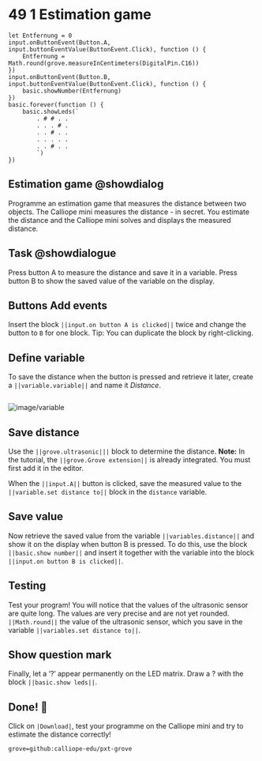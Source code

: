 # 49 1 Estimation game

```ghost
let Entfernung = 0
input.onButtonEvent(Button.A, input.buttonEventValue(ButtonEvent.Click), function () {
    Entfernung = Math.round(grove.measureInCentimeters(DigitalPin.C16))
})
input.onButtonEvent(Button.B, input.buttonEventValue(ButtonEvent.Click), function () {
    basic.showNumber(Entfernung)
})
basic.forever(function () {
    basic.showLeds(`
        . # # . .
        . . . # .
        . . # . .
        . . . . .
        . . # . .
        `)
})
```

## Estimation  game @showdialog
Programme an estimation game that measures the distance between two objects. The
Calliope mini measures the distance - in secret. You estimate the distance and the Calliope mini solves and displays the measured distance. 


## Task @showdialogue
Press button A to measure the distance and save it in a variable. Press button B to show the saved value of the variable on the display.


## Buttons Add events
Insert the block ``||input.on button A is clicked||`` twice and change the button to ``B`` for one block. Tip: You can duplicate the block by right-clicking.

## Define variable
To save the distance when the button is pressed and retrieve it later, create a ``||variable.variable||`` and name it *Distance*. 


```
```
![image/variable](image/variable)

## Save distance
Use the ``||grove.ultrasonic|||`` block to determine the distance.
**Note:** In the tutorial, the ``||grove.Grove extension||`` is already integrated. You must first add it in the editor.

When the ``||input.A||`` button is clicked, save the measured value to the ``||variable.set distance to||`` block in the ``distance`` variable.

## Save value
Now retrieve the saved value from the variable ``||variables.distance||`` and show it on the display when button B is pressed. To do this, use the block ``||basic.show number||`` and insert it together with the variable into the block ``||input.on button B is clicked||``.

## Testing
Test your program! You will notice that the values of the ultrasonic sensor are quite long. The values are very precise and are not yet rounded. 
``||Math.round||`` the value of the ultrasonic sensor, which you save in the variable ``||variables.set distance to||``.

## Show question mark
Finally, let a ‘?’ appear permanently on the LED matrix. Draw a ? with the block ``||basic.show leds||``.

## Done! 👏
Click on ``|Download|``, test your programme on the Calliope mini and try to estimate the distance correctly!

```package
grove=github:calliope-edu/pxt-grove
```













